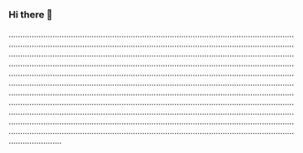 ### Hi there 👋

...........................................................................................................................................................................................................................................................................................................................................................................................................................................................................................................................................................................................................................................................................................................................................................................................................................................................................................................................................................................................................................................................................................................................................................................................................................................................................................................................................................................................................................................